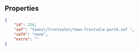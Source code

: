 # <no name available>

<no description available>

## Properties

```json
{
    "id": 324,
    "swf": "towns\/frostvale\/town-frostvale-part6.swf ",
    "swfX": "none",
    "extra": ""
}
```

